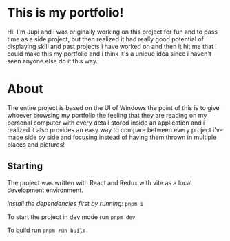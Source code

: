 # This is my portfolio!

Hi! I'm Jupi and i was originally working on this project for fun and to pass time as a side project, but then realized it had really good potential of displaying skill and past projects i have worked on and then it hit me that i could make this my portfolio and i think it's a unique idea since i haven't seen anyone else do it this way.

# About

The entire project is based on the UI of Windows the point of this is to give whoever browsing my portfolio the feeling that they are reading on my personal computer with every detail stored inside an application and i realized it also provides an easy way to compare between every project i've made side by side and focusing instead of having them thrown in multiple places and pictures!

## Starting

The project was written with React and Redux with vite as a local development environment.

_install the dependencies first by running:_
`pnpm i`

To start the project in dev mode run
`pnpm dev`

To build run
`pnpm run build`
